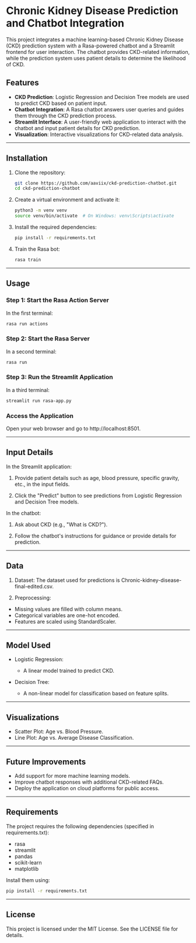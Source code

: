 # Chronic Kidney Disease Prediction and Chatbot Integration

This project integrates a machine learning-based Chronic Kidney Disease (CKD) prediction system with a Rasa-powered chatbot and a Streamlit frontend for user interaction. The chatbot provides CKD-related information, while the prediction system uses patient details to determine the likelihood of CKD.

## Features
- **CKD Prediction**: Logistic Regression and Decision Tree models are used to predict CKD based on patient input.
- **Chatbot Integration**: A Rasa chatbot answers user queries and guides them through the CKD prediction process.
- **Streamlit Interface**: A user-friendly web application to interact with the chatbot and input patient details for CKD prediction.
- **Visualization**: Interactive visualizations for CKD-related data analysis.

---

## Installation

1. Clone the repository:
   ```bash
   git clone https://github.com/aaviix/ckd-prediction-chatbot.git
   cd ckd-prediction-chatbot
   ```

2. Create a virtual environment and activate it:
    ```bash
    python3 -m venv venv
    source venv/bin/activate  # On Windows: venv\Scripts\activate
    ````

3. Install the required dependencies:

    ```bash
    pip install -r requirements.txt
    ````

4. Train the Rasa bot:

    ```bash
    rasa train
    ````

---

## Usage

### Step 1: Start the Rasa Action Server

In the first terminal:

```bash
rasa run actions
```

### Step 2: Start the Rasa Server

In a second terminal:

```bash
rasa run
```

### Step 3: Run the Streamlit Application

In a third terminal:

```bash
streamlit run rasa-app.py
```

### Access the Application

Open your web browser and go to http://localhost:8501.

---

## Input Details

In the Streamlit application:

1. Provide patient details such as age, blood pressure, specific gravity, etc., in the input fields.

2. Click the "Predict" button to see predictions from Logistic Regression and Decision Tree models.

In the chatbot:

1. Ask about CKD (e.g., "What is CKD?").

2. Follow the chatbot's instructions for guidance or provide details for prediction.

---

## Data 

1. Dataset: The dataset used for predictions is Chronic-kidney-disease-final-edited.csv.

2. Preprocessing:
  - Missing values are filled with column means.
  - Categorical variables are one-hot encoded.
  - Features are scaled using StandardScaler.

---

## Model Used

- Logistic Regression:
    - A linear model trained to predict CKD.

- Decision Tree:
    - A non-linear model for classification based on feature splits.

---

## Visualizations

- Scatter Plot: Age vs. Blood Pressure.
- Line Plot: Age vs. Average Disease Classification.

---

## Future Improvements

- Add support for more machine learning models.
- Improve chatbot responses with additional CKD-related FAQs.
- Deploy the application on cloud platforms for public access.

---

## Requirements

The project requires the following dependencies (specified in requirements.txt):

- rasa
- streamlit
- pandas
- scikit-learn
- matplotlib

Install them using:
```bash
pip install -r requirements.txt
```

---

## License

This project is licensed under the MIT License. See the LICENSE file for details.
